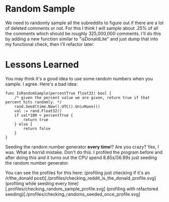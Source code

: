 # Random Sample

We need to randomly sample all the subreddits to figure out if there are a lot of deleted comments or not.  For this I think I will sample about .25% of all the comments which should be roughly 325,000,000 comments.  I'll do this by adding a new function similar to "isDonaldLite" and just dump that into my functional check, then I'll refactor later.

# Lessons Learned

You may think it's a good idea to use some random numbers when you sample.  I agree.  Here's a bad idea:

```
func IsRandomSample(percentTrue float32) bool {
	/* given the percent value we are given, return true if that percent hits randomly. */
	rand.Seed(time.Now().UTC().UnixNano())
	val := rand.Float32()
	if val*100 < percentTrue {
		return true
	} else {
		return false
	}
}
```

Seeding the random number generator **every time**!?  Are you crazy?  Yes, I was.  What a horrid mistake.  Don't do this.  I profiled the program before and after doing this and it turns out the CPU spend 8.85s/56.99s just seeding the random number generator. 

You can see the profiles for this here:
(profiling just checking if it's an /r/the_donald post)[./profiles/checking_reddit_is_the_donald_profile.svg]
(profiling while seeding every time)[.profiles/checking_random_sample_profile.svg]
(profiling with refactored seeding)[./profiles/checking_randoms_seeded_once_profile.svg]
